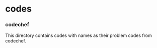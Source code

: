 # codes
### codechef
This directory contains codes with names as their problem codes from codechef.
